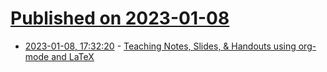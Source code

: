 # [Published on 2023-01-08](index.md)

* [2023-01-08, 17:32:20](https://news.ycombinator.com/item?id=34301072) - [Teaching Notes, Slides, & Handouts using org-mode and LaTeX](https://www.colinmclear.net/posts/teaching-notes/)
